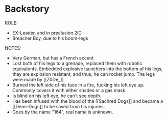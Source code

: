 # Backstory
ROLE:
- EX-Leader, and in preclusion 2IC
- Breacher Boy, due to his boom-legs

NOTES:
- Very German, but has a French accent
- Lost both of his legs to a grenade, replaced them with robotic equivalents.
  Embedded explosive launchers into the bottom of his legs, they are explosion resistant, and thus, he can rocket jump.
  The legs were made by [[Z0De_]]
- Burned the left side of his face in a fire, fucking his left eye up. Commonly covers it with either shades or a gas mask.
- Is blind on his left eye, he can't see depth.
- Has been infused with the blood of the [[Sachred Dogs]] and became a [[Demi-Dogs]] to be saved from his injuries.
- Goes by the name "164", real name is unknown.
